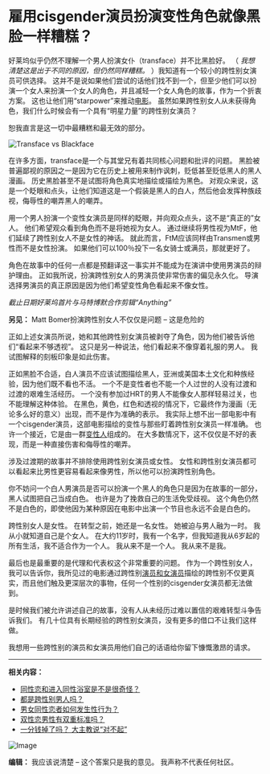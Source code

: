 # 雇用cisgender演员扮演变性角色就像黑脸一样糟糕？

好莱坞似乎仍然不理解一个男人扮演女仆（transface）并不比黑脸好。 （ _我想清楚这是出于不同的原因，但仍然同样糟糕。_ ）我知道有一个较小的跨性别女演员可供选择。 这并不是说如果他们尝试的话他们找不到一个，但至少他们可以扮演一个女人来扮演一个女人的角色，并且减轻一个女人角色的故事，作为一个折衷方案。 这也让他们用“starpower”来推动[电影](https://www.chunletang.com/note/%e7%94%b5%e5%bd%b1 "Topics of 电影")。 虽然如果跨性别女人从未获得角色，我们什么时候会有一个具有“明星力量”的跨性别女演员？

恕我直言是这一切中最糟糕和最无效的部分。

![Transface vs Blackface](http://q.miximages.com/49500/Bias/main-qimg-a19b4ffc1a755ece01e8b989a9901202-c.jpg)

在许多方面，transface是一个与其堂兄有着共同核心问题和批评的问题。 黑脸被普遍鄙视的原因之一是因为它在历史上被用来制作讽刺，贬低甚至贬低黑人的黑人漫画。 历史黑脸甚至不是试图将角色真实地描绘或描绘为黑色。 对观众来说，这是一个眨眼和点头，让他们知道这是一个假装是黑人的白人，然后他会发挥种族歧视，侮辱性的嘲弄黑人的嘲弄。

用一个男人扮演一个变性女演员是同样的眨眼，并向观众点头，这不是“真正的”女人。 他们希望观众看到角色而不是将她视为女人。 通过继续将男性视为MtF，他们延续了跨性别女人不是女性的神话。 就此而言，FtM应该同样由Transmen或男性而不是女性扮演。 如果他们可以100％投下一名女骑士或满员，那就更好了。

角色在故事中的任何一点都是预翻译这一事实并不能成为在演讲中使用男演员的辩护理由。 正如我所说，扮演跨性别女人的男演员使非常伤害的偏见永久化。 导演选择男演员的真正原因是因为他们希望变性角色看起来不像女性。

_截止日期好莱坞首片与马特博默合作剪辑“Anything”_

**另见：** Matt Bomer扮演跨性别女人不仅仅是问题 – 这是危险的

正如上述女演员所说，她和其他跨性别女演员被剥夺了角色，因为他们被告诉他们“看起来不够透视”。 这只是另一种说法，他们看起来不像穿着礼服的男人。 我试图解释的刻板印象是如此伤害。

正如黑脸不合适，白人演员不应该试图描绘黑人，亚洲或美国本土文化和种族经验，因为他们既不看也不活。 一个不是变性者也不能一个人过世的人没有过渡和过渡的艰难生活经历。 一个没有参加过HRT的男人不能像女人那样轻易过关，也不能理解这种体验。 在黑色，黄色，红色和透视的情况下，它最终作为漫画（无论多么好的意义）出现，而不是作为准确的表示。 我实际上想不出一部电影中有一个cisgender演员，这部电影描绘的变性与那些盯着跨性别女演员一样准确。 也许一个接近，它是由一群[变性人](https://www.chunletang.com/note/%e5%8f%98%e6%80%a7%e4%ba%ba "Topics of 变性人")组成的。 在大多数情况下，这不仅仅是不好的表现，而是一种直接伤害和侮辱性的嘲弄。

涉及过渡期的故事并不排除使用跨性别女演员或女性。 女性和跨性别女演员都可以看起来比男性更容易看起来像男性，所以他可以扮演跨性别角色。

你不妨问一个白人男演员是否可以扮演一个黑人的角色只是因为在故事的一部分，黑人试图把自己当成白色。 也许是为了挽救自己的生活免受歧视。 这个角色仍然不是白色的，即使他因为某种原因在电影中出演一个节目也永远不会是白色的。

跨性别女人是女性。 在转型之前，她还是一名女性。 她被迫与男人融为一时。 我从小就知道自己是个女人。 在大约11岁时，我有一个名字，但我知道我从6岁起的所有生活，我不适合作为一个人。 我从来不是一个人。 我从来不是我。

最后也是最重要的是代理和代表权这个非常重要的问题。 作为一个跨性别女人，我可以告诉你，我所见过的电影通过跨性别[演员和女演员](https://www.chunletang.com/note/%e6%bc%94%e5%91%98%e5%92%8c%e5%a5%b3%e6%bc%94%e5%91%98 "Topics of 演员和女演员")描绘的跨性别不仅更真实，而且他们触及更深层次的事物，任何一个性别的cisgender女演员都无法做到。

是时候我们被允许讲述自己的故事，没有人从未经历过难以置信的艰难转型斗争告诉我们。 有几十位具有长期经验的跨性别女演员，没有更多的借口不让我们这样做。

我想用一些跨性别的演员和女演员用他们自己的话语给你留下慷慨激昂的请求。

---

**相关内容：**

- [同性恋和进入同性浴室是不是很奇怪？](https://www.chunletang.com/886/%e5%90%8c%e6%80%a7%e6%81%8b%e5%92%8c%e8%bf%9b%e5%85%a5%e5%90%8c%e6%80%a7%e6%b5%b8%e5%ae%a4%e6%98%af%e4%b8%8d%e6%98%af%e5%be%88%e5%a5%87%e6%80%aa%ef%bc%9f.html)
- [都是跨性别男人吗？](https://www.chunletang.com/1079/%e9%83%bd%e6%98%af%e8%b7%a8%e6%80%a7%e5%88%ab%e7%94%b7%e4%ba%ba%e5%90%97%ef%bc%9f.html)
- [男女同性恋者如何发生性行为？](https://www.chunletang.com/8195/%e7%94%b7%e5%a5%b3%e5%90%8c%e6%80%a7%e6%81%8b%e8%80%85%e5%a6%82%e4%bd%95%e5%8f%91%e7%94%9f%e6%80%a7%e8%a1%8c%e4%b8%ba%ef%bc%9f.html)
- [双性恋男性有双重标准吗？](https://www.chunletang.com/1845/%e5%8f%8c%e6%80%a7%e6%81%8b%e7%94%b7%e6%80%a7%e6%9c%89%e5%8f%8c%e9%87%8d%e6%a0%87%e5%87%86%e5%90%97%ef%bc%9f.html)
- [一分钱掉了吗？ 大主教说“对不起”](https://www.chunletang.com/29672/%e4%b8%80%e5%88%86%e9%92%b1%e6%8e%89%e4%ba%86%e5%90%97%ef%bc%9f-%e5%a4%a7%e4%b8%bb%e6%95%99%e8%af%b4%e5%af%b9%e4%b8%8d%e8%b5%b7.html)

![Image](/girls/a.jpg)

**编辑：** 我应该说清楚 – 这个答案只是我的意见。 我声称不代表任何社区。
<!-- tcd_original_link https://www.chunletang.com/6492/%E9%9B%87%E7%94%A8cisgender%E6%BC%94%E5%91%98%E6%89%AE%E6%BC%94%E5%8F%98%E6%80%A7%E8%A7%92%E8%89%B2%E5%B0%B1%E5%83%8F%E9%BB%91%E8%84%B8%E4%B8%80%E6%A0%B7%E7%B3%9F%E7%B3%95%EF%BC%9F.html -->
